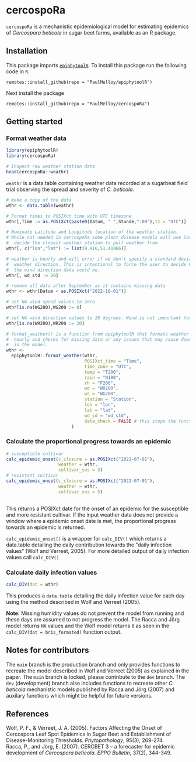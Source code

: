 # cercospoRa  

`cercospoRa` is a mechanistic epidemiological model for estimating epidemics of 
_Cercospora beticola_ in sugar beet farms, available as an R package.  

## Installation  

This package imports [`epiphytoolR`](https://github.com/PaulMelloy/epiphytoolR). 
To install this package run the following code in `R`.  
```
remotes::install_github(repo = "PaulMelloy/epiphytoolR")
```
Next install the package  

```
remotes::install_github(repo = "PaulMelloy/cercospoRa")
```

## Getting started

### Format weather data  
```r
library(epiphytoolR)
library(cercospoRa)

# Inspect raw weather station data
head(cercospoRa::weathr)
```

`weathr` is a data.table containing weather data recorded at a sugarbeat field 
trial observing the spread and severity of *C. beticola*.

```r
# make a copy of the data
wthr <- data.table(weathr)

# Format times to POSIXct time with UTC timezone
wthr[,Time := as.POSIXct(paste0(Datum, " ",Stunde,":00"),tz = "UTC")]

# Nominate Latitude and Longitude location of the weather station. 
# While not needed in cercospoRa some plant disease models will use location to 
#  decide the closest weather station to pull weather from
wthr[, c("lon","lat") := list(9.916,51.41866)]

# weather is hourly and will error if we don't specify a standard deviation of 
#  weather direction. This is intentional to force the user to decide how variable
#  the wind direction data could be.
wthr[, wd_std := 20]

# remove all data after September as it contains missing data
wthr <- wthr[Datum < as.POSIXct("2022-10-01")]

# set NA wind speed values to zero
wthr[is.na(WG200),WG200 := 0]

# set NA wind direction values to 20 degrees. Wind is not important for this model
wthr[is.na(WR200),WR200 := 20]

# format_weather() is a function from epiphytoolR that formats weather data to 
#  hourly and checks for missing data or any issues that may cause downstream faults
#  in the model.
wthr <- 
  epiphytoolR::format_weather(wthr,
                              POSIXct_time = "Time",
                              time_zone = "UTC",
                              temp = "T200",
                              rain = "N100",
                              rh = "F200",
                              wd = "WR200",
                              ws = "WG200",
                              station = "Station",
                              lon = "lon",
                              lat = "lat",
                              wd_sd = "wd_std",
                              data_check = FALSE # this stops the function from checking for faults
                         )
```

### Calculate the proportional progress towards an epidemic  
```r
# susceptible cultivar
calc_epidemic_onset(c_closure = as.POSIXct("2022-07-01"),
                    weather = wthr,
                    cultivar_sus = 3)
# resistant cultivar                    
calc_epidemic_onset(c_closure = as.POSIXct("2022-07-01"),
                    weather = wthr,
                    cultivar_sus = 5)                    
                    
```
This returns a POSIXct date for the onset of an epidemic for the susceptible and
more resistant cultivar.
If the input weather data does not provide a window where a epidemic onset date 
is met, the proportional progress towards an epidemic is returned.

`calc_epidemic_onset()` is a wrapper for `calc_DIV()` which returns a data.table 
detailing the daily contribution towards the "daily infection values" (Wolf and Verreet, 2005). 
For more detailed output of daily infection values call `calc_DIV()`

### Calculate daily infection values  
```r
calc_DIV(dat = wthr)
```
This produces a `data.table` detailing the daily infection value for each day using
the method described in Wolf and Verreet (2005). 

**Note:** Missing humidity values do not prevent the model from running and these
days are assumed to not progress the model. The Racca and Jörg model returns `NA` values 
and the Wolf model returns `0` as seen in the `calc_DIV(dat = bris_formated)` function 
output.  


## Notes for contributors  
The `main` branch is the production branch and only provides functions to recreate
the model described in Wolf and Verreet (2005) as explained in the paper. 
The `main` branch is locked, please contribute to the `dev` branch.
The `dev` (development) branch also includes functions to recreate other *C. beticola*
mechanistic models published by Racca and Jörg (2007) and auxilary functions which
might be helpful for future versions.

## References  
Wolf, P. F., & Verreet, J. A. (2005). Factors Affecting the Onset of Cercospora Leaf Spot Epidemics in Sugar Beet and Establishment of Disease-Monitoring Thresholds. *Phytopathology*, 95(3), 269-274.  
Racca, P., and Jörg, E. (2007). CERCBET 3 – a forecaster for epidemic development of *Cercospora beticola*. *EPPO Bulletin*, 37(2), 344-349.  
